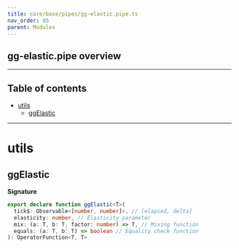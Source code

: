 ```yaml
---
title: core/base/pipes/gg-elastic.pipe.ts
nav_order: 95
parent: Modules
---
```


## gg-elastic.pipe overview

---

<h2 class="text-delta">Table of contents</h2>

- [utils](#utils)
  - [ggElastic](#ggelastic)

---

# utils

## ggElastic

**Signature**

```ts
export declare function ggElastic<T>(
  tick$: Observable<[number, number]>, // [elapsed, delta]
  elasticity: number, // Elasticity parameter
  mix: (a: T, b: T, factor: number) => T, // Mixing function
  equals: (a: T, b: T) => boolean // Equality check function
): OperatorFunction<T, T>
```
